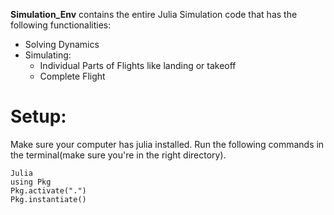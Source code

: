 **Simulation_Env** contains the entire Julia Simulation code that has the following functionalities:

- Solving Dynamics
- Simulating:
  - Individual Parts of Flights like landing or takeoff
  - Complete Flight


# Setup:
Make sure your computer has julia installed. 
Run the following commands in the terminal(make sure you're in the right directory).
```
Julia
using Pkg
Pkg.activate(".")
Pkg.instantiate()
```